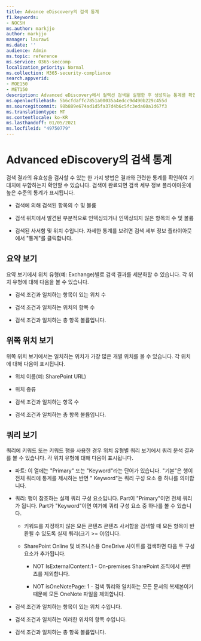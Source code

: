 ```yaml
---
title: Advance eDiscovery의 검색 통계
f1.keywords:
- NOCSH
ms.author: markjjo
author: markjjo
manager: laurawi
ms.date: ''
audience: Admin
ms.topic: reference
ms.service: O365-seccomp
localization_priority: Normal
ms.collection: M365-security-compliance
search.appverid:
- MOE150
- MET150
description: Advanced eDiscovery에서 컬렉션 검색을 실행한 후 생성되는 통계를 확인하여 검색 결과의 유효성을 검사합니다.
ms.openlocfilehash: 5b6cfdaffc7851a00035a4edcc9d490b229c455d
ms.sourcegitcommit: 98b889e674ad1d5fa37d4b6c5fc3eda60a1d67f3
ms.translationtype: MT
ms.contentlocale: ko-KR
ms.lasthandoff: 01/05/2021
ms.locfileid: "49750779"
---
```

# <a name="search-statistics-in-advanced-ediscovery"></a>Advanced eDiscovery의 검색 통계

검색 결과의 유효성을 검사할 수 있는 한 가지 방법은 결과와 관련한 통계를 확인하여 기대치에 부합하는지 확인할 수 있습니다. 검색이 완료되면 검색 세부 정보 플라이아웃에 높은 수준의 통계가 표시됩니다.

- 검색에 의해 검색된 항목의 수 및 볼륨

- 검색 위치에서 발견된 부분적으로 인덱싱되거나 인덱싱되지 않은 항목의 수 및 볼륨

- 검색된 사서함 및 위치 수입니다.
자세한 통계를 보려면 검색 세부 정보 플라이아웃에서 "통계"를 클릭합니다.

## <a name="summary-view"></a>요약 보기

요약 보기에서 위치 유형(예: Exchange)별로 검색 결과를 세분화할 수 있습니다. 각 위치 유형에 대해 다음을 볼 수 있습니다.

- 검색 조건과 일치하는 항목이 있는 위치 수

- 검색 조건과 일치하는 위치의 항목 수

- 검색 조건과 일치하는 총 항목 볼륨입니다.

## <a name="top-locations-view"></a>위쪽 위치 보기

위쪽 위치 보기에서는 일치하는 위치가 가장 많은 개별 위치를 볼 수 있습니다. 각 위치에 대해 다음이 표시됩니다.

- 위치 이름(예: SharePoint URL)

- 위치 종류

- 검색 조건과 일치하는 항목 수

- 검색 조건과 일치하는 총 항목 볼륨입니다.

## <a name="queries-view"></a>쿼리 보기

쿼리에 키워드 또는 키워드 행을 사용한 경우 위치 유형별 쿼리 보기에서 쿼리 분석 결과를 볼 수 있습니다. 각 위치 유형에 대해 다음이 표시됩니다.

- 파트: 이 열에는 "Primary" 또는 "Keyword"라는 단어가 있습니다. "기본"은 행이 전체 쿼리에 통계를 제시하는 반면 " Keyword"는 쿼리 구성 요소 중 하나를 의미합니다.

- 쿼리: 행이 참조하는 실제 쿼리 구성 요소입니다. Part이 "Primary"이면 전체 쿼리가 됩니다. Part가 "Keyword"이면 여기에 쿼리 구성 요소 중 하나를 볼 수 있습니다.
  
  - 키워드를 지정하지 않은 모든 콘텐츠 콘텐츠 사서함을 검색할 때 모든 항목이 반환될 수 있도록 실제 쿼리(크기 >= 0)입니다.
  
  - SharePoint Online 및 비즈니스용 OneDrive 사이트를 검색하면 다음 두 구성 요소가 추가됩니다.
    
    - NOT IsExternalContent:1 - On-premises SharePoint 조직에서 콘텐츠를 제외합니다.
    
    - NOT isOneNotePage: 1 - 검색 쿼리와 일치하는 모든 문서의 복제본이기 때문에 모든 OneNote 파일을 제외합니다.

- 검색 조건과 일치하는 항목이 있는 위치 수입니다.

- 검색 조건과 일치하는 이러한 위치의 항목 수입니다.

- 검색 조건과 일치하는 총 항목 볼륨입니다.
